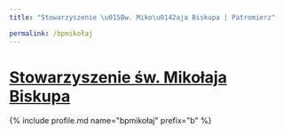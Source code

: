 ```yaml
---
title: "Stowarzyszenie \u015Bw. Miko\u0142aja Biskupa | Patromierz"

permalink: /bpmikołaj
---
```


# [Stowarzyszenie św. Mikołaja Biskupa](https://patronite.pl/bpmikołaj)

{% include profile.md name="bpmikołaj" prefix="b" %}

